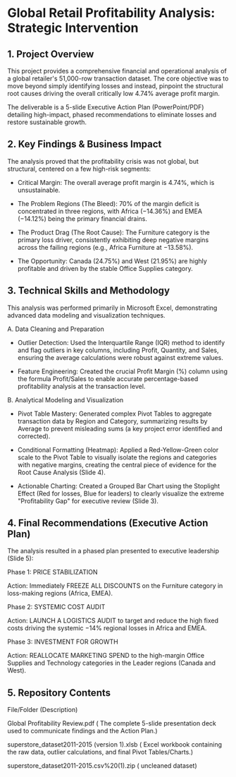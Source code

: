 # Global Retail Profitability Analysis: Strategic Intervention

## 1. Project Overview
This project provides a comprehensive financial and operational analysis of a global retailer's 51,000-row transaction dataset. The core objective was to move beyond simply identifying losses and instead, pinpoint the structural root causes driving the overall critically low 4.74% average profit margin.

The deliverable is a 5-slide Executive Action Plan (PowerPoint/PDF) detailing high-impact, phased recommendations to eliminate losses and restore sustainable growth.

## 2. Key Findings & Business Impact
The analysis proved that the profitability crisis was not global, but structural, centered on a few high-risk segments:

* Critical Margin: The overall average profit margin is 4.74%, which is unsustainable.
  
* The Problem Regions (The Bleed): 70% of the margin deficit is concentrated in three regions, with Africa (−14.36%) and EMEA (−14.12%) being the primary financial drains.
  
* The Product Drag (The Root Cause): The Furniture category is the primary loss driver, consistently exhibiting deep negative margins across the failing regions (e.g., Africa Furniture at −13.58%).
  
* The Opportunity: Canada (24.75%) and West (21.95%) are highly profitable and driven by the stable Office Supplies category.

## 3. Technical Skills and Methodology
This analysis was performed primarily in Microsoft Excel, demonstrating advanced data modeling and visualization techniques.

A. Data Cleaning and Preparation 

* Outlier Detection: Used the Interquartile Range (IQR) method to identify and flag outliers in key columns, including Profit, Quantity, and Sales, ensuring the average calculations were robust against extreme values.

* Feature Engineering: Created the crucial Profit Margin (%) column using the formula Profit/Sales to enable accurate percentage-based profitability analysis at the transaction level.

B. Analytical Modeling and Visualization

* Pivot Table Mastery: Generated complex Pivot Tables to aggregate transaction data by Region and Category, summarizing results by Average to prevent misleading sums (a key project error identified and corrected).

* Conditional Formatting (Heatmap): Applied a Red-Yellow-Green color scale to the Pivot Table to visually isolate the regions and categories with negative margins, creating the central piece of evidence for the Root Cause Analysis (Slide 4).

* Actionable Charting: Created a Grouped Bar Chart using the Stoplight Effect (Red for losses, Blue for leaders) to clearly visualize the extreme "Profitability Gap" for executive review (Slide 3).

## 4. Final Recommendations (Executive Action Plan)

The analysis resulted in a phased plan presented to executive leadership (Slide 5):

Phase 1: PRICE STABILIZATION

Action: Immediately FREEZE ALL DISCOUNTS on the Furniture category in loss-making regions (Africa, EMEA).

Phase 2: SYSTEMIC COST AUDIT

Action: LAUNCH A LOGISTICS AUDIT to target and reduce the high fixed costs driving the systemic −14% regional losses in Africa and EMEA.

Phase 3: INVESTMENT FOR GROWTH

Action: REALLOCATE MARKETING SPEND to the high-margin Office Supplies and Technology categories in the Leader regions (Canada and West).

## 5. Repository Contents

File/Folder                                                     	(Description)

Global Profitability Review.pdf                     	           ( The complete 5-slide presentation deck used to communicate findings and the Action Plan.)

superstore_dataset2011-2015 (version 1).xlsb	                   ( Excel workbook containing the raw data, outlier calculations, and final Pivot Tables/Charts.)

superstore_dataset2011-2015.csv%20(1).zip                        ( uncleaned dataset)
